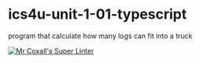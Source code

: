 # ics4u-unit-1-01-typescript
program that calculate how many logs can fit into a truck

[![Mr Coxall's Super Linter](https://github.com/Aidan-Lalonde-Novales/ics4u-unit-1-01-typescript/workflows/Mr%20Coxall's%20Super%20Linter/badge.svg)](https://github.com/Aidan-Lalonde-Novales/ics4u-unit-1-01-typescript/actions/)
